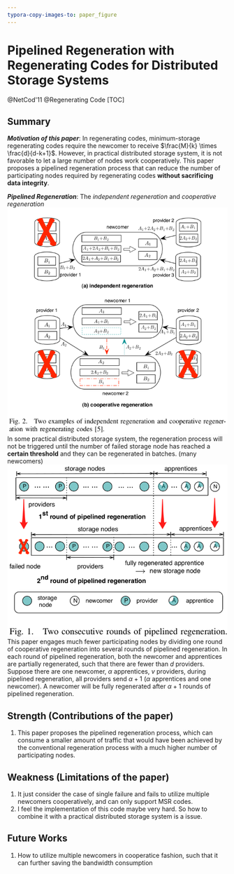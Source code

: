 ```yaml
---
typora-copy-images-to: paper_figure
---
```

# Pipelined Regeneration with Regenerating Codes for Distributed Storage Systems
@NetCod'11 @Regenerating Code
[TOC]

## Summary
***Motivation of this paper***: In regenerating codes, minimum-storage regenerating codes require the newcomer to receive $\frac{M}{k} \times \frac{d}{d-k+1}$. However, in practical distributed storage system, it is not favorable to let a large number of nodes work cooperatively. This paper proposes a pipelined regeneration process that can reduce the number of participating nodes required by regenerating codes **without sacrificing data integrity**.

***Pipelined Regeneration***:
The *independent regeneration* and *cooperative regeneration*
![1534927153524](paper_figure/1534927153524.png)
In some practical distributed storage system, the regeneration process will not be triggered until the number of failed storage node has reached a **certain threshold** and they can be regenerated in batches. (many newcomers)
![1534859524747](paper_figure/1534859524747.png)
This paper engages much fewer participating nodes by dividing one round of cooperative regeneration into several rounds of pipelined regeneration. In each round of pipelined regeneration, both the newcomer and apprentices are partially regenerated, such that there are fewer than $d$ providers. Suppose there are one newcomer, $\alpha$ apprentices, $v$ providers, during pipelined regeneration, all providers send $\alpha+1$ ($\alpha$ apprentices and one newcomer). A newcomer will be fully regenerated after $\alpha+1$ rounds of pipelined regeneration.

## Strength (Contributions of the paper)
1. This paper proposes the pipelined regeneration process, which can consume a smaller amount of traffic that would have been achieved by the conventional regeneration process with a much higher number of participating nodes.
## Weakness (Limitations of the paper)
1. It just consider the case of single failure and fails to utilize multiple newcomers cooperatively, and can only support MSR codes.
2. I feel the implementation of this code maybe very  hard. So how to combine it with a practical distributed storage system is a issue.
## Future Works
1. How to utilize multiple newcomers in cooperatice fashion, such that it can further saving the bandwidth consumption 
